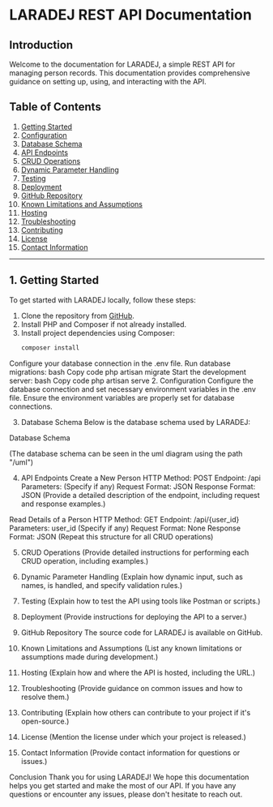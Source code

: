# LARADEJ REST API Documentation

## Introduction

Welcome to the documentation for LARADEJ, a simple REST API for managing person records. This documentation provides comprehensive guidance on setting up, using, and interacting with the API.

## Table of Contents
1. [Getting Started](#1-getting-started)
2. [Configuration](#2-configuration)
3. [Database Schema](#3-database-schema)
4. [API Endpoints](#4-api-endpoints)
5. [CRUD Operations](#5-crud-operations)
6. [Dynamic Parameter Handling](#6-dynamic-parameter-handling)
7. [Testing](#7-testing)
8. [Deployment](#8-deployment)
9. [GitHub Repository](#9-github-repository)
10. [Known Limitations and Assumptions](#10-known-limitations-and-assumptions)
11. [Hosting](#11-hosting)
12. [Troubleshooting](#12-troubleshooting)
13. [Contributing](#13-contributing)
14. [License](#14-license)
15. [Contact Information](#15-contact-information)

---

## 1. Getting Started

To get started with LARADEJ locally, follow these steps:

1. Clone the repository from [GitHub](https://github.com/yourusername/yourrepository).
2. Install PHP and Composer if not already installed.
3. Install project dependencies using Composer:
   ```bash
   composer install
Configure your database connection in the .env file.
Run database migrations:
bash
Copy code
php artisan migrate
Start the development server:
bash
Copy code
php artisan serve
2. Configuration
Configure the database connection and set necessary environment variables in the .env file. Ensure the environment variables are properly set for database connections.

3. Database Schema
Below is the database schema used by LARADEJ:

Database Schema

(The database schema can be seen in the uml diagram using the path "/uml")

4. API Endpoints
Create a New Person
HTTP Method: POST
Endpoint: /api
Parameters: (Specify if any)
Request Format: JSON
Response Format: JSON
(Provide a detailed description of the endpoint, including request and response examples.)

Read Details of a Person
HTTP Method: GET
Endpoint: /api/{user_id}
Parameters: user_id (Specify if any)
Request Format: None
Response Format: JSON
(Repeat this structure for all CRUD operations)

5. CRUD Operations
(Provide detailed instructions for performing each CRUD operation, including examples.)

6. Dynamic Parameter Handling
(Explain how dynamic input, such as names, is handled, and specify validation rules.)

7. Testing
(Explain how to test the API using tools like Postman or scripts.)

8. Deployment
(Provide instructions for deploying the API to a server.)

9. GitHub Repository
The source code for LARADEJ is available on GitHub.

10. Known Limitations and Assumptions
(List any known limitations or assumptions made during development.)

11. Hosting
(Explain how and where the API is hosted, including the URL.)

12. Troubleshooting
(Provide guidance on common issues and how to resolve them.)

13. Contributing
(Explain how others can contribute to your project if it's open-source.)

14. License
(Mention the license under which your project is released.)

15. Contact Information
(Provide contact information for questions or issues.)

Conclusion
Thank you for using LARADEJ! We hope this documentation helps you get started and make the most of our API. If you have any questions or encounter any issues, please don't hesitate to reach out.
